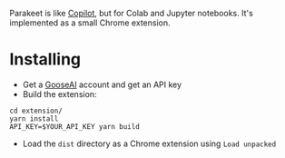 Parakeet is like [Copilot](https://copilot.github.com/), but for Colab and Jupyter notebooks. It's implemented as a small Chrome extension.

# Installing

* Get a [GooseAI](https://goose.ai/) account and get an API key
* Build the extension:

```
cd extension/
yarn install
API_KEY=$YOUR_API_KEY yarn build
```

* Load the `dist` directory as a Chrome extension using `Load unpacked`
